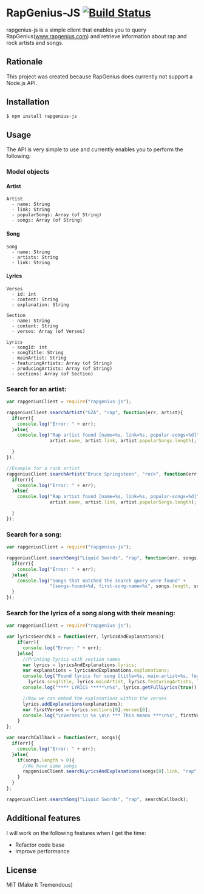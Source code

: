 # RapGenius-JS [![Build Status](https://travis-ci.org/kenshiro-o/RapGenius-JS.png?branch=master)](https://travis-ci.org/kenshiro-o/RapGenius-JS)

  rapgenius-js is a simple client that enables you to query RapGenius(www.rapgenius.com) and retrieve
information about rap and rock artists and songs.

## Rationale

  This project was created because RapGenius does currently not support a Node.js API.

## Installation

```bash
$ npm install rapgenius-js
```
  
## Usage

  The API is very simple to use and currently enables you to perform the following:

### Model objects

#### Artist
    Artist
      - name: String
      - link: String
      - popularSongs: Array (of String)
      - songs: Array (of String)

#### Song
    Song
      - name: String
      - artists: String
      - link: String

#### Lyrics
    Verses
      - id: int
      - content: String
      - explanation: String

    Section
      - name: String
      - content: String
      - verses: Array (of Verses)

    Lyrics
      - songId: int
      - songTitle: String
      - mainArtist: String
      - featuringArtists: Array (of String)
      - producingArtists: Array (of String)
      - sections: Array (of Section)

### Search for an artist:

```js
var rapgeniusClient = require("rapgenius-js");

rapgeniusClient.searchArtist("GZA", "rap", function(err, artist){
  if(err){
    console.log("Error: " + err);
  }else{
    console.log("Rap artist found [name=%s, link=%s, popular-songs=%d]",
                artist.name, artist.link, artist.popularSongs.length);

  }
});

//Example for a rock artist
rapgeniusClient.searchArtist("Bruce Springsteen", "rock", function(err, artist){
  if(err){
    console.log("Error: " + err);
  }else{
    console.log("Rap artist found [name=%s, link=%s, popular-songs=%d]",
                artist.name, artist.link, artist.popularSongs.length);

  }
});
```

### Search for a song:

```js
var rapgeniusClient = require("rapgenius-js");

rapgeniusClient.searchSong("Liquid Swords", "rap", function(err, songs){
  if(err){
    console.log("Error: " + err);
  }else{
    console.log("Songs that matched the search query were found" +
                "[songs-found=%d, first-song-name=%s", songs.length, songs[0].name);
  }
});
```

### Search for the lyrics of a song along with their meaning:

```js
var rapgeniusClient = require("rapgenius-js");

var lyricsSearchCb = function(err, lyricsAndExplanations){
    if(err){
      console.log("Error: " + err);
    }else{
      //Printing lyrics with section names
      var lyrics = lyricsAndExplanations.lyrics;
      var explanations = lyricsAndExplanations.explanations;
      console.log("Found lyrics for song [title=%s, main-artist=%s, featuring-artists=%s, producing-artists=%s]",
        lyrics.songTitle, lyrics.mainArtist, lyrics.featuringArtists, lyrics.producingArtists);
      console.log("**** LYRICS *****\n%s", lyrics.getFullLyrics(true));

      //Now we can embed the explanations within the verses
      lyrics.addExplanations(explanations);
      var firstVerses = lyrics.sections[0].verses[0];
      console.log("\nVerses:\n %s \n\n *** This means ***\n%s", firstVerses.content, firstVerses.explanation);
    }
};

var searchCallback = function(err, songs){
  if(err){
    console.log("Error: " + err);
  }else{
    if(songs.length > 0){
      //We have some songs
      rapgeniusClient.searchLyricsAndExplanations(songs[0].link, "rap", lyricsSearchCb);
    }
  }
};

rapgeniusClient.searchSong("Liquid Swords", "rap", searchCallback);
```


## Additional features

  I will work on the following features when I get the time:
- Refactor code base
- Improve performance

## License

MIT (Make It Tremendous)
